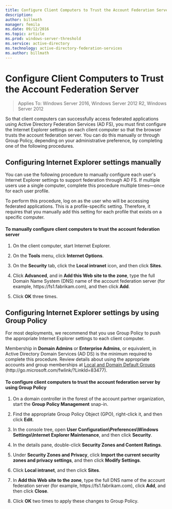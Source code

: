 ```yaml
---
title: Configure Client Computers to Trust the Account Federation Server
description:
author: billmath
manager: femila
ms.date: 09/12/2016
ms.topic: article
ms.prod: windows-server-threshold
ms.service: active-directory
ms.technology: active-directory-federation-services
ms.author: billmath
---
```


# Configure Client Computers to Trust the Account Federation Server

>Applies To: Windows Server 2016, Windows Server 2012 R2, Windows Server 2012

So that client computers can successfully access federated applications using Active Directory Federation Services \(AD FS\), you must first configure the Internet Explorer settings on each client computer so that the browser trusts the account federation server. You can do this manually or through Group Policy, depending on your administrative preference, by completing one of the following procedures.  
  
## Configuring Internet Explorer settings manually  
You can use the following procedure to manually configure each user's Internet Explorer settings to support federation through AD FS. If multiple users use a single computer, complete this procedure multiple times—once for each user profile.  
  
To perform this procedure, log on as the user who will be accessing federated applications. This is a profile\-specific setting. Therefore, it requires that you manually add this setting for each profile that exists on a specific computer.  
  
#### To manually configure client computers to trust the account federation server  
  
1.  On the client computer, start Internet Explorer.  
  
2.  On the **Tools** menu, click **Internet Options**.  
  
3.  On the **Security** tab, click the **Local intranet** icon, and then click **Sites**.  
  
4.  Click **Advanced**, and in **Add this Web site to the zone**, type the full Domain Name System \(DNS\) name of the account federation server \(for example, https:\/\/fs1.fabrikam.com\), and then click **Add**.  
  
5.  Click **OK** three times.  
  
## Configuring Internet Explorer settings by using Group Policy  
For most deployments, we recommend that you use Group Policy to push the appropriate Internet Explorer settings to each client computer.  
  
Membership in **Domain Admins** or **Enterprise Admins**, or equivalent, in Active Directory Domain Services \(AD DS\) is the minimum required to complete this procedure.  Review details about using the appropriate accounts and group memberships at [Local and Domain Default Groups](http://go.microsoft.com/fwlink/?LinkId=83477) \(http:\/\/go.microsoft.com\/fwlink\/?LinkId\=83477\).   
  
#### To configure client computers to trust the account federation server by using Group Policy  
  
1.  On a domain controller in the forest of the account partner organization, start the **Group Policy Management** snap\-in.  
  
2.  Find the appropriate Group Policy Object \(GPO\), right\-click it, and then click **Edit**.  
  
3.  In the console tree, open **User Configuration\\Preferences\\Windows Settings\\Internet Explorer Maintenance**, and then click **Security**.  
  
4.  In the details pane, double\-click **Security Zones and Content Ratings**.  
  
5.  Under **Security Zones and Privacy**, click **Import the current security zones and privacy settings**, and then click **Modify Settings**.  
  
6.  Click **Local intranet**, and then click **Sites**.  
  
7.  In **Add this Web site to the zone**, type the full DNS name of the account federation server \(for example, https:\/\/fs1.fabrikam.com\), click **Add**, and then click **Close**.  
  
8.  Click **OK** two times to apply these changes to Group Policy.  
  